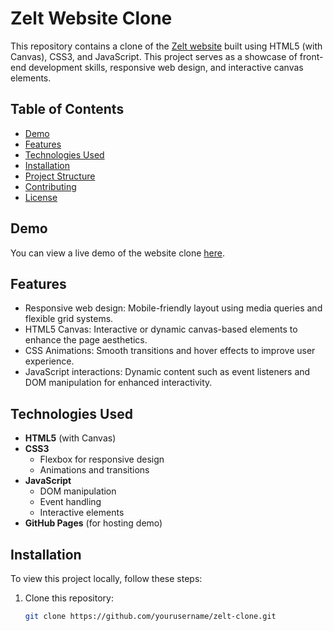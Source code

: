 # Zelt Website Clone

This repository contains a clone of the [Zelt website](https://zelt.app/) built using HTML5 (with Canvas), CSS3, and JavaScript. This project serves as a showcase of front-end development skills, responsive web design, and interactive canvas elements.

## Table of Contents

- [Demo](#demo)
- [Features](#features)
- [Technologies Used](#technologies-used)
- [Installation](#installation)
- [Project Structure](#project-structure)
- [Contributing](#contributing)
- [License](#license)

## Demo

You can view a live demo of the website clone [here](https://digvijaypandit.github.io/Zetl-clone/).

## Features

- Responsive web design: Mobile-friendly layout using media queries and flexible grid systems.
- HTML5 Canvas: Interactive or dynamic canvas-based elements to enhance the page aesthetics.
- CSS Animations: Smooth transitions and hover effects to improve user experience.
- JavaScript interactions: Dynamic content such as event listeners and DOM manipulation for enhanced interactivity.

## Technologies Used

- **HTML5** (with Canvas)
- **CSS3**
  - Flexbox for responsive design
  - Animations and transitions
- **JavaScript** 
  - DOM manipulation
  - Event handling
  - Interactive elements
- **GitHub Pages** (for hosting demo)

## Installation

To view this project locally, follow these steps:

1. Clone this repository:

   ```bash
   git clone https://github.com/yourusername/zelt-clone.git
